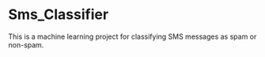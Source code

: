 # Sms_Classifier
This is a machine learning project for classifying SMS messages as spam or non-spam.
